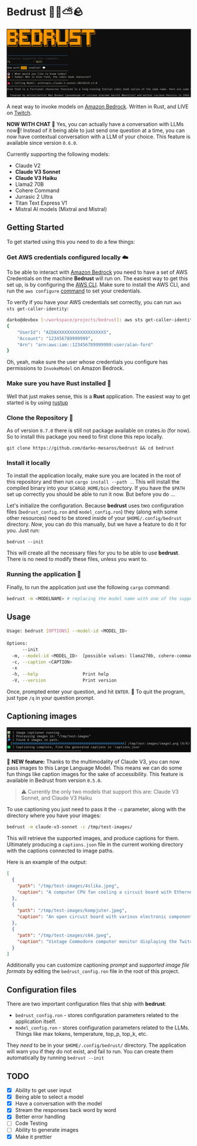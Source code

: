 # Bedrust 🦀🧠⛅🪨

![screenshot of bedrust](/img/bedrust.png)

A neat way to invoke models on [Amazon Bedrock](https://aws.amazon.com/bedrock/). Written in Rust, and LIVE on [Twitch](https://twitch.tv/ruptwelve).

**NOW WITH CHAT 💬** Yes, you can actually have a conversation with LLMs now🥳! Instead of it being able to just send one question at a time, you can now have contextual conversation with a LLM of your choice. This feature is available since version `0.6.0`.

Currently supporting the following models:
- Claude V2
- **Claude V3 Sonnet**
- **Claude V3 Haiku**
- Llama2 70B
- Cohere Command
- Jurrasic 2 Ultra
- Titan Text Express V1
- Mistral AI models (Mixtral and Mistral)

## Getting Started

To get started using this you need to do a few things:

### Get AWS credentials configured locally ☁️

To be able to interact with [Amazon Bedrock]() you need to have a set of AWS Credentials on the machine **Bedrust** will run on. The easiest way to get this set up, is by configuring the [AWS CLI](https://aws.amazon.com/cli/). Make sure to install the AWS CLI, and run the `aws configure` [command](https://docs.aws.amazon.com/cli/latest/userguide/cli-chap-configure.html) to set your credentials.

To verify if you have your AWS credentials set correctly, you can run `aws sts get-caller-identity`:
```bash
darko@devbox [~/workspace/projects/bedrust]: aws sts get-caller-identity
{
    "UserId": "AIDAXXXXXXXXXXXXXXXXXX5",
    "Account": "123456789999999",
    "Arn": "arn:aws:iam::123456789999999:user/alan-ford"
}
```
Oh, yeah, make sure the user whose credentials you configure has permissions to `InvokeModel` on Amazon Bedrock.

### Make sure you have Rust installed 🦀

Well that just makes sense, this is a **Rust** application. The easiest way to get started is by using [rustup](https://www.rust-lang.org/tools/install)

### Clone the Repository 💾

As of version `0.7.0` there is still not package available on crates.io (for now). So to install this package you need to first clone this repo locally.

```
git clone https://github.com/darko-mesaros/bedrust && cd bedrust
```

### Install it locally

To install the application locally, make sure you are located in the root of this repository and then run `cargo install --path .`. This will install the compiled binary into your `$CARGO_HOME/bin` directory. If you have the `$PATH` set up correctly you should be able to run it now. But before you do ...

Let's initialize the configuration. Because **bedrust** uses two configuration files (`bedrust_config.ron` and `model_config.ron`) they (along with some other resources) need to be stored inside of your `$HOME/.config/bedrust` directory. *Now*, you can do this manually, but we have a feature to do it for you. Just run:
```
bedrust --init
```
This will create all the necessary files for you to be able to use **bedrust**. There is no need to modify these files, unless you want to.

### Running the application 🚀

Finally, to run the application just use the following `cargo` command:
```bash
bedrust -m <MODELNAME> # replacing the model name with one of the supported ones
```

## Usage
```bash
Usage: bedrust [OPTIONS] --model-id <MODEL_ID>

Options:
      --init
  -m, --model-id <MODEL_ID>  [possible values: llama270b, cohere-command, claude-v2, claude-v21, claude-v3-sonnet, claude-v3-haiku, jurrasic2-ultra, titan-text-express-v1, mixtral8x7b-instruct, mistral7b-instruct]
  -c, --caption <CAPTION>
  -x
  -h, --help                 Print help
  -V, --version              Print version
```
Once, prompted enter your question, and hit `ENTER`. 🚀 To quit the program, just type `/q` in your question prompt.

## Captioning images

![screenshot of bedrust running the captioner](/img/captioner.png)

🚀 **NEW feature:** Thanks to the multimodality of Claude V3, you can now pass images to this Large Language Model. This means we can do some fun things like caption images for the sake of accessibility. This feature is available in Bedrust from version `0.5.0`.

> ⚠️ Currently the only two models that support this are: Claude V3 Sonnet, and Claude V3 Haiku

To use captioning you just need to pass it the `-c` parameter, along with the directory where you have your images:

```bash
bedrust -m claude-v3-sonnet -c /tmp/test-images/
```
This will retrieve the supported images, and produce captions for them. Ultimately producing a `captions.json` file in the current working directory with the captions connected to image paths.

Here is an example of the output:
```json
[
  {
    "path": "/tmp/test-images/4slika.jpeg",
    "caption": "A computer CPU fan cooling a circuit board with Ethernet and other ports."
  },
  {
    "path": "/tmp/test-images/kompjuter.jpeg",
    "caption": "An open circuit board with various electronic components and wires, placed in an office or workshop setting with shelves and equipment visible in the background."
  },
  {
    "path": "/tmp/test-images/c64.jpeg",
    "caption": "Vintage Commodore computer monitor displaying the Twitch logo on the screen."
  }
]
```

Additionally you can customize captioning *prompt* and *supported image file formats* by editing the `bedrust_config.ron` file in the root of this project.

## Configuration files 

There are two important configuration files that ship with **bedrust**:

- `bedrust_config.ron` - stores configuration parameters related to the application itself.
- `model_config.ron` - stores configuration parameters related to the LLMs. Things like max tokens, temperature, top_p, top_k, etc.

They *need* to be in your `$HOME/.config/bedrust/` directory. The application will warn you if they do not exist, and fail to run. You can create them automatically by running `bedrust --init`

## TODO
- [x] Ability to get user input
- [x] Being able to select a model
- [x] Have a conversation with the model
- [x] Stream the responses back word by word
- [x] Better error handling
- [ ] Code Testing
- [ ] Ability to generate images
- [x] Make it prettier
